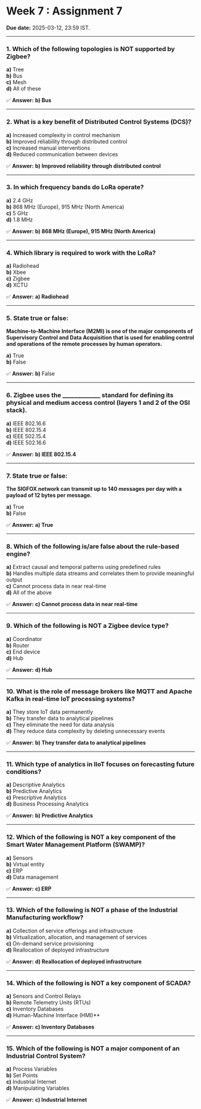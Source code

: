 # **Week 7 : Assignment 7**  
**Due date:** 2025-03-12, 23:59 IST.  

---

### **1. Which of the following topologies is NOT supported by Zigbee?**  
**a)** Tree  
**b)** Bus  
**c)** Mesh  
**d)** All of these  

✅ **Answer:** **b) Bus**  

---

### **2. What is a key benefit of Distributed Control Systems (DCS)?**  

**a)** Increased complexity in control mechanism  
**b)** Improved reliability through distributed control  
**c)** Increased manual interventions  
**d)** Reduced communication between devices  

✅ **Answer:** **b) Improved reliability through distributed control**  

---

### **3. In which frequency bands do LoRa operate?**  

**a)** 2.4 GHz  
**b)** 868 MHz (Europe), 915 MHz (North America)  
**c)** 5 GHz  
**d)** 1.8 MHz  

✅ **Answer:** **b) 868 MHz (Europe), 915 MHz (North America)**  

---

### **4. Which library is required to work with the LoRa?**  

**a)** Radiohead  
**b)** Xbee  
**c)** Zigbee  
**d)** XCTU  

✅ **Answer:** **a) Radiohead**  

---

### **5. State true or false:**  
**Machine-to-Machine Interface (M2MI) is one of the major components of Supervisory Control and Data Acquisition that is used for enabling control and operations of the remote processes by human operators.**  

**a)** True  
**b)** False  

✅ **Answer:** **b)** False   

---

### **6. Zigbee uses the _____________ standard for defining its physical and medium access control (layers 1 and 2 of the OSI stack).**  

**a)** IEEE 802.16.6  
**b)** IEEE 802.15.4  
**c)** IEEE 502.15.4  
**d)** IEEE 502.16.6  

✅ **Answer:** **b) IEEE 802.15.4**  

---

### **7. State true or false:**  
**The SIGFOX network can transmit up to 140 messages per day with a payload of 12 bytes per message.**  

**a)** True  
**b)** False  

✅ **Answer:** **a) True**  

---

### **8. Which of the following is/are false about the rule-based engine?**  

**a)** Extract causal and temporal patterns using predefined rules  
**b)** Handles multiple data streams and correlates them to provide meaningful output  
**c)** Cannot process data in near real-time  
**d)** All of the above  

✅ **Answer:** **c) Cannot process data in near real-time**  

---

### **9. Which of the following is NOT a Zigbee device type?**  

**a)** Coordinator  
**b)** Router  
**c)** End device  
**d)** Hub  

✅ **Answer:** **d) Hub**  

---

### **10. What is the role of message brokers like MQTT and Apache Kafka in real-time IoT processing systems?**  

**a)** They store IoT data permanently  
**b)** They transfer data to analytical pipelines  
**c)** They eliminate the need for data analysis  
**d)** They reduce data complexity by deleting unnecessary events  

✅ **Answer:** **b) They transfer data to analytical pipelines**  

---

### **11. Which type of analytics in IIoT focuses on forecasting future conditions?**  

**a)** Descriptive Analytics  
**b)** Predictive Analytics  
**c)** Prescriptive Analytics  
**d)** Business Processing Analytics  

✅ **Answer:** **b) Predictive Analytics**  

---

### **12. Which of the following is NOT a key component of the Smart Water Management Platform (SWAMP)?**  

**a)** Sensors  
**b)** Virtual entity  
**c)** ERP  
**d)** Data management  

✅ **Answer:** **c) ERP**  

---

### **13. Which of the following is NOT a phase of the Industrial Manufacturing workflow?**  

**a)** Collection of service offerings and infrastructure  
**b)** Virtualization, allocation, and management of services  
**c)** On-demand service provisioning  
**d)** Reallocation of deployed infrastructure  

✅ **Answer:** **d) Reallocation of deployed infrastructure**  

---

### **14. Which of the following is NOT a key component of SCADA?**  

**a)** Sensors and Control Relays  
**b)** Remote Telemetry Units (RTUs)  
**c)** Inventory Databases  
**d)** Human-Machine Interface (HMI)**  

✅ **Answer:** **c) Inventory Databases**  

---

### **15. Which of the following is NOT a major component of an Industrial Control System?**  

**a)** Process Variables  
**b)** Set Points  
**c)** Industrial Internet  
**d)** Manipulating Variables  

✅ **Answer:** **c) Industrial Internet**  

